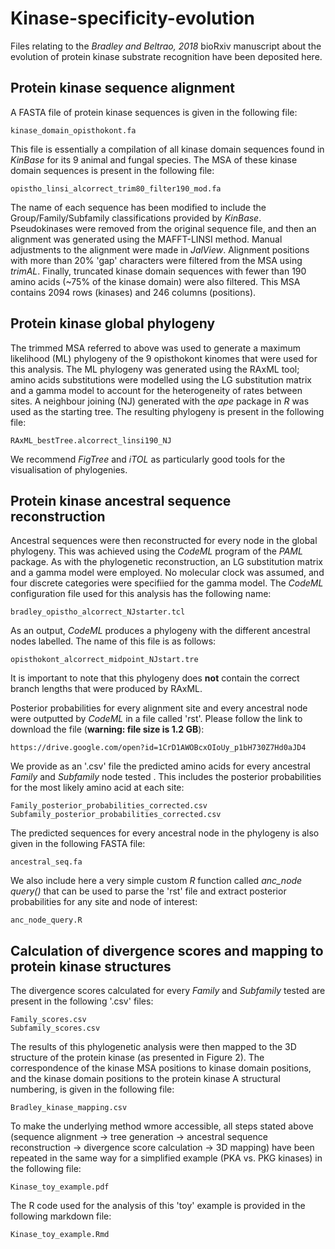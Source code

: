 # Kinase-specificity-evolution
Files relating to the *Bradley and Beltrao, 2018* bioRxiv manuscript about the evolution of protein kinase substrate recognition have been deposited here.

## Protein kinase sequence alignment

A FASTA file of protein kinase sequences is given in the following file:
```
kinase_domain_opisthokont.fa
```
This file is essentially a compilation of all kinase domain sequences found in *KinBase* for its 9 animal and fungal species. The MSA of these kinase domain sequences is present in the following file:
```
opistho_linsi_alcorrect_trim80_filter190_mod.fa
```
The name of each sequence has been modified to include the Group/Family/Subfamily classifications provided by *KinBase*. Pseudokinases were removed from the original sequence file, and then an alignment was generated using the MAFFT-LINSI method. Manual adjustments to the alignment were made in *JalView*. Alignment positions with more than 20% 'gap' characters were filtered from the MSA using *trimAL*. Finally, truncated kinase domain sequences with fewer than 190 amino acids (~75% of the kinase domain) were also filtered. This MSA contains 2094 rows (kinases) and 246 columns (positions). 

## Protein kinase global phylogeny

The trimmed MSA referred to above was used to generate a maximum likelihood (ML) phylogeny of the 9 opisthokont kinomes that were used for this analysis. The ML phylogeny was generated using the RAxML tool; amino acids substitutions were modelled using the LG substitution matrix and a gamma model to account for the heterogeneity of rates between sites. A neighbour joining (NJ) generated with the *ape* package in *R* was used as the starting tree. The resulting phylogeny is present in the following file:
```
RAxML_bestTree.alcorrect_linsi190_NJ
```
We recommend *FigTree* and *iTOL* as particularly good tools for the visualisation of phylogenies.

## Protein kinase ancestral sequence reconstruction

Ancestral sequences were then reconstructed for every node in the global phylogeny. This was achieved using the *CodeML* program of the *PAML* package. As with the phylogenetic reconstruction, an LG substitution matrix and a gamma model were employed. No molecular clock was assumed, and four discrete categories were specifiied for the gamma model. The *CodeML* configuration file used for this analysis has the following name:
```
bradley_opistho_alcorrect_NJstarter.tcl
```
As an output, *CodeML* produces a phylogeny with the different ancestral nodes labelled. The name of this file is as follows:
```
opisthokont_alcorrect_midpoint_NJstart.tre
```
It is important to note that this phylogeny does **not** contain the correct branch lengths that were produced by RAxML.

Posterior probabilities for every alignment site and every ancestral node were outputted by *CodeML* in a file called 'rst'. Please follow the link to download the file (**warning: file size is 1.2 GB**):
```
https://drive.google.com/open?id=1CrD1AWOBcxOIoUy_p1bH730Z7Hd0aJD4
```
We provide as an '.csv' file the predicted amino acids for every ancestral *Family* and *Subfamily* node tested . This includes the posterior probabilities for the most likely amino acid at each site:
```
Family_posterior_probabilities_corrected.csv
Subfamily_posterior_probabilities_corrected.csv
```
The predicted sequences for every ancestral node in the phylogeny is also given in the following FASTA file:
```
ancestral_seq.fa
```
We also include here a very simple custom *R* function called *anc_node query()* that can be used to parse the 'rst' file and extract posterior probabilities for any site and node of interest:
```
anc_node_query.R
```
## Calculation of divergence scores and mapping to protein kinase structures

The divergence scores calculated for every *Family* and *Subfamily* tested are present in the following '.csv' files:
```
Family_scores.csv
Subfamily_scores.csv
```
The results of this phylogenetic analysis were then mapped to the 3D structure of the protein kinase (as presented in Figure 2). The correspondence of the kinase MSA positions to kinase domain positions, and the kinase domain positions to the protein kinase A structural numbering, is given in the following file:
```
Bradley_kinase_mapping.csv
```
To make the underlying method wmore accessible, all steps stated above (sequence alignment -> tree generation -> ancestral sequence reconstruction -> divergence score calculation -> 3D mapping) have been repeated in the same way for a simplified example (PKA vs. PKG kinases) in the following file:
```
Kinase_toy_example.pdf
```
The R code used for the analysis of this 'toy' example is provided in the following markdown file:
```
Kinase_toy_example.Rmd
```

